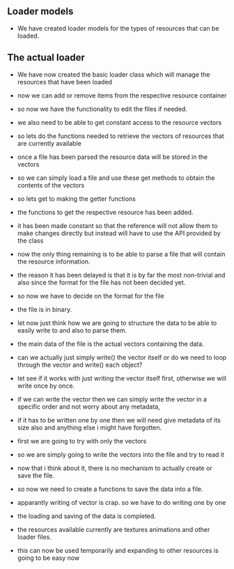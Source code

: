 ## Loader models
  - We have created loader models for the types of resources that can be loaded.

## The actual loader
  - We have now created the basic loader class which will manage the resources that have been loaded
  - now we can add or remove items from the respective resource container
  - so now we have the functionality to edit the files if needed.
  - we also need to be able to get constant access to the resource vectors
  - so lets do the functions needed to retrieve the vectors of resources that are currently available
  - once a file has been parsed the resource data will be stored in the vectors
  - so we can simply load a file and use these get methods to obtain the contents of the vectors
  - so lets get to making the getter functions

  - the functions to get the respective resource has been added.
  - it has been made constant so that the reference will not allow them to make changes directly but instead will have to use the API provided by the class

  - now the only thing remaining is to be able to parse a file that will contain the resource information.
  - the reason it has been delayed is that it is by far the most non-trivial and also since the format for the file has not been decided yet.
  - so now we have to decide on the format for the file
  - the file is in binary.
  - let now just think how we are going to structure the data to be able to easily write to and also to parse them.

  - the main data of the file is the actual vectors containing the data.
  - can we actually just simply write() the vector itself or do we need to loop through the vector and write() each object?
  - let see if it works with just writing the vector itself first, otherwise we will write once by once.
  - if we can write the vector then we can simply write the vector in a specific order and not worry about any metadata,
  - if it has to be written one by one then we will need give metadata of its size also and anything else i might have forgotten.

  - first we are going to try with only the vectors
  - so we are simply going to write the vectors into the file and try to read it
  
  - now that i think about it, there is no mechanism to actually create or save the file.
  - so now we need to create a functions to save the data into a file.
  - apparantly writing of vector is crap. so we have to do writing one by one

  - the loading and saving of the data is completed.
  - the resources available currently are textures animations and other loader files.
  - this can now be used temporarily and expanding to other resources is going to be easy now